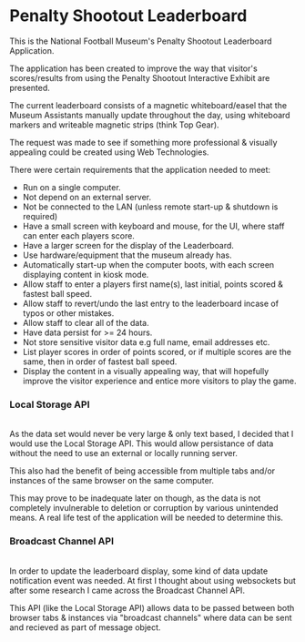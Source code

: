 # Penalty Shootout Leaderboard

This is the National Football Museum's Penalty Shootout Leaderboard Application.

The application has been created to improve the way that visitor's scores/results from using the Penalty Shootout Interactive Exhibit are presented. 

The current leaderboard consists of a magnetic whiteboard/easel that the Museum Assistants manually update throughout the day, using whiteboard markers and writeable magnetic strips (think Top Gear).

The request was made to see if something more professional & visually appealing could be created using Web Technologies. 

There were certain requirements that the application needed to meet: 

- Run on a single computer. 
- Not depend on an external server.
- Not be connected to the LAN (unless remote start-up & shutdown is required)
- Have a small screen with keyboard and mouse, for the UI, where staff can enter each players score.
- Have a larger screen for the display of the Leaderboard. 
- Use hardware/equipment that the museum already has. 
- Automatically start-up when the computer boots, with each screen displaying content in kiosk mode.
- Allow staff to enter a players first name(s), last initial, points scored & fastest ball speed.  
- Allow staff to revert/undo the last entry to the leaderboard incase of typos or other mistakes.
- Allow staff to clear all of the data. 
- Have data persist for >= 24 hours.
- Not store sensitive visitor data e.g full name, email addresses etc.   
- List player scores in order of points scored, or if multiple scores are the same, then in order of fastest ball speed. 
- Display the content in a visually appealing way, that will hopefully improve the visitor experience and entice more visitors to play the game.

### Local Storage API
\
As the data set would never be very large & only text based, I decided that I would use the Local Storage API. This would allow persistance of data without the need to use an external or locally running server. 

This also had the benefit of being accessible from multiple tabs and/or instances of the same browser on the same computer.

This may prove to be inadequate later on though, as the data is not completely invulnerable to deletion or corruption by various unintended means. A real life test of the application will be needed to determine this.  

### Broadcast Channel API
\
In order to update the leaderboard display, some kind of data update notification event was needed. At first I thought about using websockets but after some research I came across the Broadcast Channel API.

This API (like the Local Storage API) allows data to be passed between both browser tabs & instances via "broadcast channels" where data can be sent and recieved as part of message object. 
